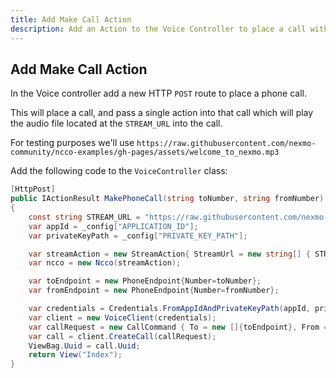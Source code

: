 ```yaml
---
title: Add Make Call Action
description: Add an Action to the Voice Controller to place a call with streamed audio
---
```


## Add Make Call Action

In the Voice controller add a new HTTP `POST` route to place a phone call.

This will place a call, and pass a single action into that call which will play the audio file located at the `STREAM_URL` into the call.

For testing purposes we'll use `https://raw.githubusercontent.com/nexmo-community/ncco-examples/gh-pages/assets/welcome_to_nexmo.mp3`

Add the following code to the `VoiceController` class:

```csharp
[HttpPost]
public IActionResult MakePhoneCall(string toNumber, string fromNumber)
{
    const string STREAM_URL = "https://raw.githubusercontent.com/nexmo-community/ncco-examples/gh-pages/assets/welcome_to_nexmo.mp3";
    var appId = _config["APPLICATION_ID"];
    var privateKeyPath = _config["PRIVATE_KEY_PATH"];

    var streamAction = new StreamAction{ StreamUrl = new string[] { STREAM_URL }};
    var ncco = new Ncco(streamAction);

    var toEndpoint = new PhoneEndpoint{Number=toNumber};
    var fromEndpoint = new PhoneEndpoint{Number=fromNumber};

    var credentials = Credentials.FromAppIdAndPrivateKeyPath(appId, privateKeyPath);
    var client = new VoiceClient(credentials);
    var callRequest = new CallCommand { To = new []{toEndpoint}, From = fromEndpoint, Ncco= ncco};
    var call = client.CreateCall(callRequest);
    ViewBag.Uuid = call.Uuid;
    return View("Index");
}
```
